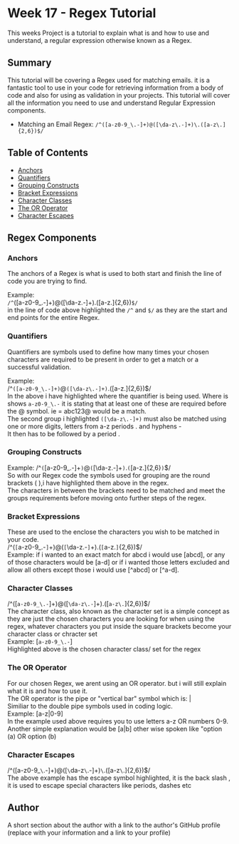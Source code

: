 # Week 17 - Regex Tutorial

This weeks Project is a tutorial to explain what is and how to use and understand, a regular expression otherwise known as a Regex.

## Summary
This tutorial will be covering a Regex used for matching emails.
it is a fantastic tool to use in your code for retrieving information from a body of code and also for using as validation in your projects.
This tutorial will cover all the information you need to use and understand Regular Expression components.
<br>

* Matching an Email Regex: `/^([a-z0-9_\.-]+)@([\da-z\.-]+)\.([a-z\.]{2,6})$/`

## Table of Contents

- [Anchors](#anchors)
- [Quantifiers](#quantifiers)
- [Grouping Constructs](#grouping-constructs)
- [Bracket Expressions](#bracket-expressions)
- [Character Classes](#character-classes)
- [The OR Operator](#the-or-operator)
- [Character Escapes](#character-escapes)

## Regex Components

### Anchors
The anchors of a Regex is what is used to both start and finish the line of code you are trying to find.

Example: <br>
`/^`([a-z0-9_\.-]+)@([\da-z\.-]+)\.([a-z\.]{2,6})`$/`
<br>
in the line of code above highlighted the `/^` and `$/` as they are the start and end points for the entire Regex.

### Quantifiers
Quantifiers are symbols used to define how many times your chosen characters are required to be present in order to get a match or a successful validation.

Example: 
<br>
/^`([a-z0-9_\.-]+)`@`([\da-z\.-]+)`\.([a-z\.]{2,6})$/
<br>
In the above i have highlighted where the quantifier is being used. 
Where is shows `a-z0-9_\.-` it is stating that at least one of these are required before the @ symbol. ie = abc123@ would be a match.
<br>
The second group i highlighted `([\da-z\.-]+)` must also be matched using one or more digits, letters from a-z periods . and hyphens - <br> It then has to be followed by a period .

### Grouping Constructs
Example: /^`(`[a-z0-9_\.-]+`)`@`(`[\da-z\.-]+`)`\.`(`[a-z\.]{2,6}`)`$/
<br>
So with our Regex code the symbols used for grouping are the round brackets ( ),i have highlighted them above in the regex.
<br>
The characters in between the brackets need to be matched and meet the groups requirements before moving onto further steps of the regex.

### Bracket Expressions
These are used to the enclose the characters you wish to be matched in your code.
<br>
/^(`[`a-z0-9_\.-`]`+)@(`[`\da-z\.-`]`+)\.(`[`a-z\.`]`{2,6})$/
<br>
Example: if i wanted to an exact match for abcd i would use [abcd], or any of those characters would be [a-d] or if i wanted those letters excluded and allow all others except those i would use [^abcd] or [^a-d].

### Character Classes
/^([`a-z0-9_\.-`]+)@([`\da-z\.-`]+)\.([`a-z\.`]{2,6})$/
<br>
The character class, also known as the character set is a simple concept as they are just the chosen characters you are looking for when using the regex, whatever characters you put inside the square brackets become your character class or chracter set
<br>
Example: [`a-z0-9_\.-`]
<br>
Highlighted above is the chosen character class/ set for the regex
<br>

### The OR Operator

For our chosen Regex, we arent using an OR operator. but i will still explain what it is and how to use it.
<br>
The OR operator is the pipe or "vertical bar" symbol  which is: |
<br> 
Similiar to the double pipe symbols used in coding logic.
<br>
Example: [a-z|0-9]
<br>
In the example used above requires you to use letters a-z OR numbers 0-9. Another simple explanation would be [a|b] other wise spoken like "option (a) OR option (b)

### Character Escapes
/^([a-z0-9_`\`.-]+)@([`\`da-z`\`.-]+)`\`.([a-z`\`.]{2,6})$/
<br>
The above example has the escape symbol highlighted, it is the back slash \, it is used to escape special characters like periods, dashes etc

## Author


A short section about the author with a link to the author's GitHub profile (replace with your information and a link to your profile)
